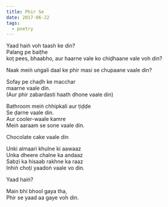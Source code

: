 ```yaml
---
title: Phir Se
date: 2017-06-22
tags:
  - poetry
---
```


Yaad haiṅ voh taash ke din?<br />
Palang pe baiṭhe<br />
koṭ pees, bhaabho, aur haarne vale ko chiḍhaane vale voh din?<br />

Naak meiṅ uṅgali daal ke phir masi se chupaane vaale din?<br />

Sofay pe chaḍh ke macchar<br />
maarne vaale din.<br />
(Aur phir zabardasti haath dhone vaale din)<br />

Bathroom meiṅ chhipkali aur ṭiḍḍe<br />
Se ḍarne vaale din.<br />
Aur cooler-waale kamre<br />
Meiṅ aaraam se sone vaale din.<br />

Chocolate cake vaale din<br />

Unki almaari khulne ki aawaaz<br />
Unka dheere chalne ka andaaz<br />
Sabzi ka hisaab rakhne ka raaz<br />
Inhiṅ choṭi yaadoṅ vaale vo din.<br />

Yaad haiṅ?<br />

Main bhi bhool gaya tha,<br />
Phir se yaad aa gaye voh din.<br />
